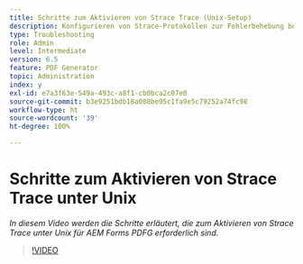 ```yaml
---
title: Schritte zum Aktivieren von Strace Trace (Unix-Setup)
description: Konfigurieren von Strace-Protokollen zur Fehlerbehebung bei PDF Generatoren-Problemen
type: Troubleshooting
role: Admin
level: Intermediate
version: 6.5
feature: PDF Generator
topic: Administration
index: y
exl-id: e7a3f63e-549a-493c-a8f1-cb0bca2c07e0
source-git-commit: b3e9251bdb18a008be95c1fa9e5c79252a74fc98
workflow-type: ht
source-wordcount: '39'
ht-degree: 100%

---
```


# Schritte zum Aktivieren von Strace Trace unter Unix

*In diesem Video werden die Schritte erläutert, die zum Aktivieren von Strace Trace unter Unix für AEM Forms PDFG erforderlich sind.*

>[!VIDEO](https://video.tv.adobe.com/v/335525?quality=12&learn=on)
